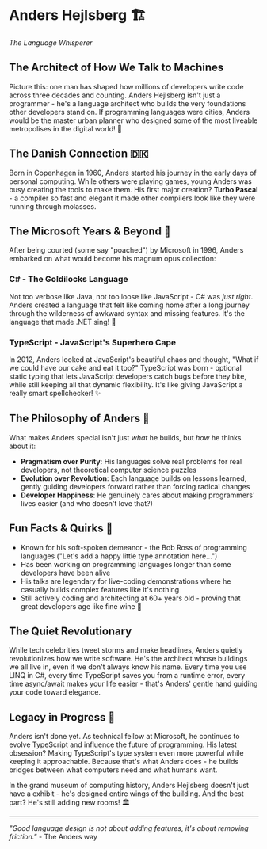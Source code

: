 # Anders Hejlsberg 🏗️

*The Language Whisperer*

## The Architect of How We Talk to Machines

Picture this: one man has shaped how millions of developers write code across three decades and counting. Anders Hejlsberg isn't just a programmer - he's a language architect who builds the very foundations other developers stand on. If programming languages were cities, Anders would be the master urban planner who designed some of the most liveable metropolises in the digital world! 🌆

## The Danish Connection 🇩🇰

Born in Copenhagen in 1960, Anders started his journey in the early days of personal computing. While others were playing games, young Anders was busy creating the tools to make them. His first major creation? **Turbo Pascal** - a compiler so fast and elegant it made other compilers look like they were running through molasses.

## The Microsoft Years & Beyond 💎

After being courted (some say "poached") by Microsoft in 1996, Anders embarked on what would become his magnum opus collection:

### C# - The Goldilocks Language
Not too verbose like Java, not too loose like JavaScript - C# was *just right*. Anders created a language that felt like coming home after a long journey through the wilderness of awkward syntax and missing features. It's the language that made .NET sing! 🎵

### TypeScript - JavaScript's Superhero Cape
In 2012, Anders looked at JavaScript's beautiful chaos and thought, "What if we could have our cake and eat it too?" TypeScript was born - optional static typing that lets JavaScript developers catch bugs before they bite, while still keeping all that dynamic flexibility. It's like giving JavaScript a really smart spellchecker! ✨

## The Philosophy of Anders 🧘

What makes Anders special isn't just *what* he builds, but *how* he thinks about it:

- **Pragmatism over Purity**: His languages solve real problems for real developers, not theoretical computer science puzzles
- **Evolution over Revolution**: Each language builds on lessons learned, gently guiding developers forward rather than forcing radical changes
- **Developer Happiness**: He genuinely cares about making programmers' lives easier (and who doesn't love that?)

## Fun Facts & Quirks 🎪

- Known for his soft-spoken demeanor - the Bob Ross of programming languages ("Let's add a happy little type annotation here...")
- Has been working on programming languages longer than some developers have been alive
- His talks are legendary for live-coding demonstrations where he casually builds complex features like it's nothing
- Still actively coding and architecting at 60+ years old - proving that great developers age like fine wine 🍷

## The Quiet Revolutionary

While tech celebrities tweet storms and make headlines, Anders quietly revolutionizes how we write software. He's the architect whose buildings we all live in, even if we don't always know his name. Every time you use LINQ in C#, every time TypeScript saves you from a runtime error, every time async/await makes your life easier - that's Anders' gentle hand guiding your code toward elegance.

## Legacy in Progress 🚀

Anders isn't done yet. As technical fellow at Microsoft, he continues to evolve TypeScript and influence the future of programming. His latest obsession? Making TypeScript's type system even more powerful while keeping it approachable. Because that's what Anders does - he builds bridges between what computers need and what humans want.

In the grand museum of computing history, Anders Hejlsberg doesn't just have a exhibit - he's designed entire wings of the building. And the best part? He's still adding new rooms! 🏛️

---

*"Good language design is not about adding features, it's about removing friction."* - The Anders way